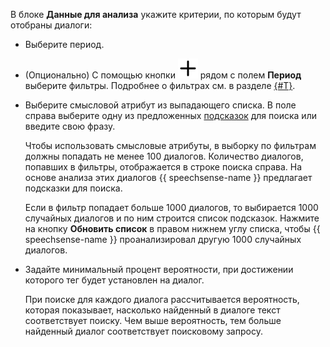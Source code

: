 В блоке **Данные для анализа** укажите критерии, по которым будут отобраны диалоги:

* Выберите период.
* (Опционально) С помощью кнопки ![image](../../../_assets/console-icons/plus.svg) рядом с полем **Период** выберите фильтры. Подробнее о фильтрах см. в разделе [{#T}](../../../speechsense/concepts/dialogs.md#filters).
* Выберите смысловой атрибут из выпадающего списка. В поле справа выберите одну из предложенных [подсказок](../../../speechsense/concepts/tags.md#suggestions) для поиска или введите свою фразу.

    Чтобы использовать смысловые атрибуты, в выборку по фильтрам должны попадать не менее 100 диалогов. Количество диалогов, попавших в фильтры, отображается в строке поиска справа. На основе анализа этих диалогов {{ speechsense-name }} предлагает подсказки для поиска.

    Если в фильтр попадает больше 1000 диалогов, то выбирается 1000 случайных диалогов и по ним строится список подсказок. Нажмите на кнопку **Обновить список** в правом нижнем углу списка, чтобы {{ speechsense-name }} проанализировал другую 1000 случайных диалогов.

* Задайте минимальный процент вероятности, при достижении которого тег будет установлен на диалог.

    При поиске для каждого диалога рассчитывается вероятность, которая показывает, насколько найденный в диалоге текст соответствует поиску. Чем выше вероятность, тем больше найденный диалог соответствует поисковому запросу.
